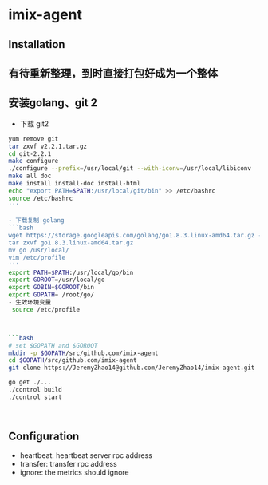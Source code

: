 imix-agent
===

## Installation
## 有待重新整理，到时直接打包好成为一个整体


## 安装golang、git 2
- 下载 git2
```bash
yum remove git
tar zxvf v2.2.1.tar.gz
cd git-2.2.1
make configure
./configure --prefix=/usr/local/git --with-iconv=/usr/local/libiconv
make all doc
make install install-doc install-html
echo "export PATH=$PATH:/usr/local/git/bin" >> /etc/bashrc
source /etc/bashrc
''' 
 
- 下载复制 golang
```bash
wget https://storage.googleapis.com/golang/go1.8.3.linux-amd64.tar.gz --no-check-certificate
tar zxvf go1.8.3.linux-amd64.tar.gz
mv go /usr/local/
vim /etc/profile
'''
export PATH=$PATH:/usr/local/go/bin
export GOROOT=/usr/local/go
export GOBIN=$GOROOT/bin
export GOPATH= /root/go/ 
- 生效环境变量
 source /etc/profile



```bash
# set $GOPATH and $GOROOT
mkdir -p $GOPATH/src/github.com/imix-agent
cd $GOPATH/src/github.com/imix-agent
git clone https://JeremyZhao14@github.com/JeremyZhao14/imix-agent.git

go get ./...
./control build
./control start

 
```
## Configuration

- heartbeat: heartbeat server rpc address
- transfer: transfer rpc address
- ignore: the metrics should ignore



